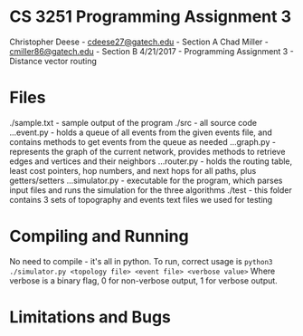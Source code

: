 # CS 3251 Programming Assignment 3
Christopher Deese - cdeese27@gatech.edu - Section A
Chad Miller - cmiller86@gatech.edu - Section B
4/21/2017 - Programming Assignment 3 - Distance vector routing
# Files
./sample.txt - sample output of the program
./src - all source code
...event.py - holds a queue of all events from the given events file, and contains methods to get events from the queue as needed
...graph.py - represents the graph of the current network, provides methods to retrieve edges and vertices and their neighbors
...router.py - holds the routing table, least cost pointers, hop numbers, and next hops for all paths, plus getters/setters
...simulator.py - executable for the program, which parses input files and runs the simulation for the three algorithms
./test - this folder contains 3 sets of topography and events text files we used for testing
# Compiling and Running
No need to compile - it's all in python.
To run, correct usage is
    `python3 ./simulator.py <topology file> <event file> <verbose value>`
Where verbose is a binary flag, 0 for non-verbose output, 1 for verbose output.
# Limitations and Bugs
